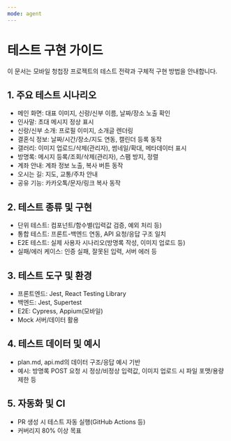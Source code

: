 ```yaml
---
mode: agent
---
```

# 테스트 구현 가이드

이 문서는 모바일 청첩장 프로젝트의 테스트 전략과 구체적 구현 방법을 안내합니다.

## 1. 주요 테스트 시나리오
- 메인 화면: 대표 이미지, 신랑/신부 이름, 날짜/장소 노출 확인
- 인사말: 초대 메시지 정상 표시
- 신랑/신부 소개: 프로필 이미지, 소개글 렌더링
- 결혼식 정보: 날짜/시간/장소/지도 연동, 캘린더 등록 동작
- 갤러리: 이미지 업로드/삭제(관리자), 썸네일/확대, 메타데이터 표시
- 방명록: 메시지 등록/조회/삭제(관리자), 스팸 방지, 정렬
- 계좌 안내: 계좌 정보 노출, 복사 버튼 동작
- 오시는 길: 지도, 교통/주차 안내
- 공유 기능: 카카오톡/문자/링크 복사 동작

## 2. 테스트 종류 및 구현
- 단위 테스트: 컴포넌트/함수별(입력값 검증, 예외 처리 등)
- 통합 테스트: 프론트-백엔드 연동, API 요청/응답 구조 일치
- E2E 테스트: 실제 사용자 시나리오(방명록 작성, 이미지 업로드 등)
- 실패/에러 케이스: 인증 실패, 잘못된 입력, 서버 에러 등

## 3. 테스트 도구 및 환경
- 프론트엔드: Jest, React Testing Library
- 백엔드: Jest, Supertest
- E2E: Cypress, Appium(모바일)
- Mock 서버/데이터 활용

## 4. 테스트 데이터 및 예시
- plan.md, api.md의 데이터 구조/응답 예시 기반
- 예시: 방명록 POST 요청 시 정상/비정상 입력값, 이미지 업로드 시 파일 포맷/용량 제한 등

## 5. 자동화 및 CI
- PR 생성 시 테스트 자동 실행(GitHub Actions 등)
- 커버리지 80% 이상 목표
